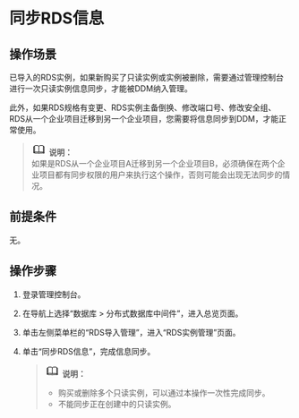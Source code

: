 # 同步RDS信息<a name="ddm_03_0018"></a>

## 操作场景<a name="section47139188273"></a>

已导入的RDS实例，如果新购买了只读实例或实例被删除，需要通过管理控制台进行一次只读实例信息同步，才能被DDM纳入管理。

此外，如果RDS规格有变更、RDS实例主备倒换、修改端口号、修改安全组、RDS从一个企业项目迁移到另一个企业项目，您需要将信息同步到DDM，才能正常使用。

>![](public_sys-resources/icon-note.gif) **说明：**   
>如果是RDS从一个企业项目A迁移到另一个企业项目B，必须确保在两个企业项目都有同步权限的用户来执行这个操作，否则可能会出现无法同步的情况。  

## 前提条件<a name="section177131118182718"></a>

无。

## 操作步骤<a name="section1671316189279"></a>

1.  登录管理控制台。
2.  在导航上选择“数据库 \> 分布式数据库中间件”，进入总览页面。
3.  单击左侧菜单栏的“RDS导入管理”，进入“RDS实例管理”页面。
4.  单击“同步RDS信息”，完成信息同步。

    >![](public_sys-resources/icon-note.gif) **说明：**   
    >-   购买或删除多个只读实例，可以通过本操作一次性完成同步。  
    >-   不能同步正在创建中的只读实例。  


